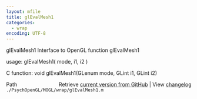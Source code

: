 ```yaml
---
layout: mfile
title: glEvalMesh1
categories:
  - wrap
encoding: UTF-8
---
```


glEvalMesh1  Interface to OpenGL function glEvalMesh1

usage:  glEvalMesh1\( mode, i1, i2 \)

C function:  void glEvalMesh1\(GLenum mode, GLint i1, GLint i2\)


<div class="code_header" style="text-align:right;">
  <span style="float:left;">Path&nbsp;&nbsp;</span> <span class="counter">Retrieve <a href=
  "https://raw.github.com/Psychtoolbox-3/Psychtoolbox-3/beta/./PsychOpenGL/MOGL/wrap/glEvalMesh1.m">current version from GitHub</a> | View <a href=
  "https://github.com/Psychtoolbox-3/Psychtoolbox-3/commits/beta/./PsychOpenGL/MOGL/wrap/glEvalMesh1.m">changelog</a></span>
</div>
<div class="code">
  <code>./PsychOpenGL/MOGL/wrap/glEvalMesh1.m</code>
</div>
